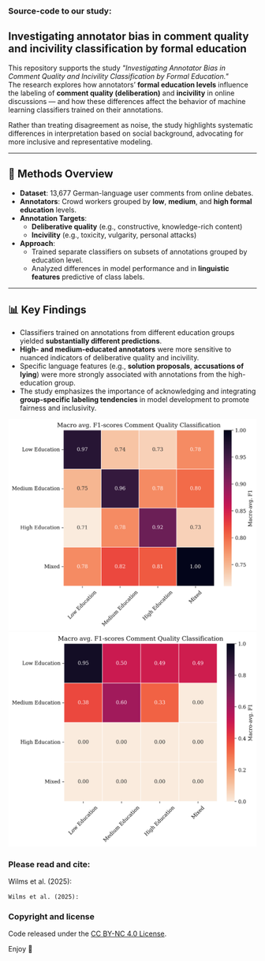 ### Source-code to our study:
## Investigating annotator bias in comment quality and incivility classification by formal education

This repository supports the study _"Investigating Annotator Bias in Comment Quality and Incivility Classification by Formal Education."_  
The research explores how annotators’ **formal education levels** influence the labeling of **comment quality (deliberation)** and **incivility** in online discussions — and how these differences affect the behavior of machine learning classifiers trained on their annotations.

Rather than treating disagreement as noise, the study highlights systematic differences in interpretation based on social background, advocating for more inclusive and representative modeling.

---

## 🔬 Methods Overview

- **Dataset**: 13,677 German-language user comments from online debates.
- **Annotators**: Crowd workers grouped by **low**, **medium**, and **high formal education** levels.
- **Annotation Targets**:
  - **Deliberative quality** (e.g., constructive, knowledge-rich content)
  - **Incivility** (e.g., toxicity, vulgarity, personal attacks)
- **Approach**:
  - Trained separate classifiers on subsets of annotations grouped by education level.
  - Analyzed differences in model performance and in **linguistic features** predictive of class labels.

---

## 📊 Key Findings

- Classifiers trained on annotations from different education groups yielded **substantially different predictions**.
- **High- and medium-educated annotators** were more sensitive to nuanced indicators of deliberative quality and incivility.
- Specific language features (e.g., **solution proposals**, **accusations of lying**) were more strongly associated with annotations from the high-education group.
- The study emphasizes the importance of acknowledging and integrating **group-specific labeling tendencies** in model development to promote fairness and inclusivity.


<img src="figures/Heatmap_MacroF1_Deliberation.png" alt="Figure 1 - Educational Annotator Bias in Deliberation Classification" width="650"/>

<img src="figures/Heatmap_MacroF1_Incivility.png" alt="Figure 1 - Educational Annotator Bias in Incivility Classification" width="650"/>


### Please read and cite:
Wilms et al. (2025):

```
Wilms et al. (2025):
```



### Copyright and license

Code released under the [CC BY-NC 4.0 License](https://creativecommons.org/licenses/by-nc/4.0/deed.en).

Enjoy 💞
